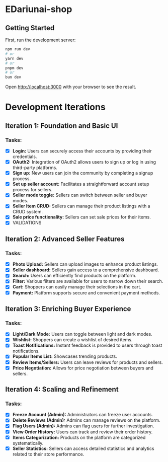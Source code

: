 # EDariunai-shop

## Getting Started

First, run the development server:

```bash
npm run dev
# or
yarn dev
# or
pnpm dev
# or
bun dev
```

Open [http://localhost:3000](http://localhost:3000) with your browser to see the result.

# Development Iterations

## Iteration 1: Foundation and Basic UI
### Tasks:
- [x] **Login:** Users can securely access their accounts by providing their credentials.
- [x] **OAuth2:** Integration of OAuth2 allows users to sign up or log in using third-party platforms.
- [x] **Sign up:** New users can join the community by completing a signup process.
- [x] **Set up seller account:** Facilitates a straightforward account setup process for sellers.
- [x] **Seller mode toggle:** Sellers can switch between seller and buyer modes.
- [x] **Seller Item CRUD:** Sellers can manage their product listings with a CRUD system.
- [x] **Sale price functionality:** Sellers can set sale prices for their items.
- [x] VALIDATIONS

## Iteration 2: Advanced Seller Features
### Tasks:
- [x] **Photo Upload:** Sellers can upload images to enhance product listings.
- [x] **Seller dashboard:** Sellers gain access to a comprehensive dashboard.
- [x] **Search:** Users can efficiently find products on the platform.
- [x] **Filter:** Various filters are available for users to narrow down their search.
- [x] **Cart:** Shoppers can easily manage their selections in the cart.
- [x] **Payment:** Platform supports secure and convenient payment methods.

## Iteration 3: Enriching Buyer Experience
### Tasks:
- [x] **Light/Dark Mode:** Users can toggle between light and dark modes.
- [x] **Wishlist:** Shoppers can create a wishlist of desired items.
- [x] **Toast Notifications:** Instant feedback is provided to users through toast notifications.
- [x] **Popular Items List:** Showcases trending products.
- [x] **Review Items/Sellers:** Users can leave reviews for products and sellers.
- [x] **Price Negotiation:** Allows for price negotiation between buyers and sellers.

## Iteration 4: Scaling and Refinement
### Tasks:
- [x] **Freeze Account (Admin):** Administrators can freeze user accounts.
- [x] **Delete Reviews (Admin):** Admins can manage reviews on the platform.
- [x] **Flag Users (Admin):** Admins can flag users for further investigation.
- [x] **View Order History:** Users can track and review their order history.
- [x] **Items Categorization:** Products on the platform are categorized systematically.
- [x] **Seller Statistics:** Sellers can access detailed statistics and analytics related to their store performance.
